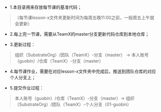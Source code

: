 * 1.本目录用来存放每节课的基准代码；
> （每节课lesson-x文件夹更新时间为每周五晚11:00之前，一般周五上午就会更新）

* 2.每上完一节课，需要从TeamX的master分支更新代码仓库到本地仓库；

* 3.更新过程：
> 组织（SubstrateOrg）/团队（TeamX）-分支（master） → 本人账号（guobin）/仓库（TeamX）-分支（master）

* 4.每节课作业，需要在对应lesson-x文件夹中完成后，推送到团队仓库的对应个人分支上；

* 5.提交作业过程：
> 本人账号（guobin）/仓库（TeamX）-分支（master）→ 组织（SubstrateOrg）/团队（TeamX）-个人分支（01-guobin）
